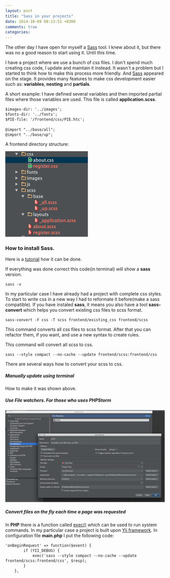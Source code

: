 ```yaml
---
layout: post
title: "Sass in your projects"
date: 2014-10-09 08:13:51 +0300
comments: true
categories: 
---
```

The other day I have open for myself a [Sass](http://sass-lang.com/) tool. I knew about it, but there was no a good reason to start using it. Until this time. 

I have a project where we use a bunch of css files. I don't spend much creating css code, I update and maintain it instead. It wasn`t a problem but I started to think how to make this process more friendly. And [Sass](http://sass-lang.com/) appeared on the stage. It provides many features to make css development easier such as: **variables**, **nesting** and  **partials**. 

A short example: I have defined several variables and then imported partial files where those variables are used. This file is called **application.scss**.

```
$images-dir: '../images';
$fonts-dir: '../fonts';
$PIE-file: '/frontend/css/PIE.htc';

@import "../base/all";
@import "../base/up";
```

A frontend directory structure:

![sass-yii](/images/posts/sass_yii/sass-yii.png)

### How to install Sass.

Here is a [tutorial](http://sass-lang.com/install "Install Sass") how it can be done.

If everything was done correct this code(in terminal) will show a **sass** version.

```
sass -v
```

In my particular case I have already had a project with complete css styles. To start to write css in a new way I had to reformate it before(make a sass compatible). 
If you have instaled **sass**, it means you also have a tool **sass-convert** which helps you convert existing css files to scss format.

```
sass-convert -F css -T scss frontend/existing_css frontend/scss
```

This command converts all css files to scss format. After that you can refactor them, if you want, and use a new syntax to create rules.

This command will convert all scss to css.

```
sass --style compact --no-cache --update frontend/scss:frontend/css
```

There are several ways how to convert your scss to css.

##### Manually update using terminal
How to make it was shown above.

##### Use File watchers. For those who uses PHPStorm
![phpstorm-file-watcher](/images/posts/sass_yii/phpstorm-file-watcher.png)

##### Convert files on the fly each time a page was requested
In **PHP** there is a function called [exec()](http://php.net/manual/en/function.exec.php) which can be used to run system commands. In my particular case a project is built upon [Yii framework](http://yiiframework.com).
In configuration file **main.php** I put the following code:

```
'onBeginRequest' => function($event) {      
        if (YII_DEBUG) {
			exec('sass --style compact --no-cache --update frontend/scss:frontend/css', $resp);
        }
    },
``` 





